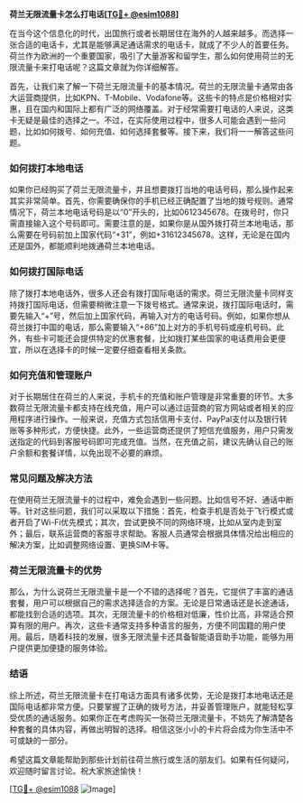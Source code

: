 **荷兰无限流量卡怎么打电话[[TG💪+ @esim1088](https://t.me/s/esim1088)]**

在当今这个信息化的时代，出国旅行或者长期居住在海外的人越来越多。而选择一张合适的电话卡，尤其是能够满足通话需求的电话卡，就成了不少人的首要任务。荷兰作为欧洲的一个重要国家，吸引了大量游客和留学生，那么如何使用荷兰的无限流量卡来打电话呢？这篇文章就为你详细解答。

首先，让我们来了解一下荷兰无限流量卡的基本情况。荷兰的无限流量卡通常由各大运营商提供，比如KPN、T-Mobile、Vodafone等。这些卡的特点是价格相对实惠，且在国内和国际上都有广泛的网络覆盖。对于经常需要打电话的人来说，这类卡无疑是最佳的选择之一。不过，在实际使用过程中，很多人可能会遇到一些问题，比如如何拨号、如何充值、如何选择套餐等。接下来，我们将一一解答这些问题。

### 如何拨打本地电话

如果你已经购买了荷兰无限流量卡，并且想要拨打当地的电话号码，那么操作起来其实非常简单。首先，你需要确保你的手机已经正确配置了当地的拨号规则。通常情况下，荷兰本地电话号码是以“0”开头的，比如0612345678。在拨号时，你只需直接输入这个号码即可。需要注意的是，如果你是从国外拨打荷兰本地电话，那么需要在号码前加上国家代码“+31”，例如+31612345678。这样，无论是在国内还是国外，都能顺利地拨通荷兰本地电话。

### 如何拨打国际电话

除了拨打本地电话外，很多人还会有拨打国际电话的需求。荷兰无限流量卡同样支持拨打国际电话，但需要稍微注意一下拨号格式。通常来说，拨打国际电话时，需要先输入“+”号，然后加上国家代码，再输入对方的电话号码。例如，如果你想从荷兰拨打中国的电话，那么需要输入“+86”加上对方的手机号码或座机号码。此外，有些卡可能还会提供特定的优惠套餐，比如拨打某些国家的电话费用会更便宜，所以在选择卡的时候一定要仔细查看相关条款。

### 如何充值和管理账户

对于长期居住在荷兰的人来说，手机卡的充值和账户管理是非常重要的环节。大多数荷兰无限流量卡都支持在线充值，用户可以通过运营商的官方网站或者相关的应用程序进行操作。一般来说，充值方式包括信用卡支付、PayPal支付以及银行转账等多种形式，方便快捷。此外，一些运营商还提供了短信充值服务，用户只需发送指定的代码到客服号码即可完成充值。当然，在充值之前，建议先确认自己的账户余额和套餐详情，以免出现不必要的麻烦。

### 常见问题及解决方法

在使用荷兰无限流量卡的过程中，难免会遇到一些问题。比如信号不好、通话中断等。针对这些问题，我们可以采取以下措施：首先，检查手机是否处于飞行模式或者开启了Wi-Fi优先模式；其次，尝试更换不同的网络环境，比如从室内走到室外；最后，联系运营商的客服寻求帮助。客服人员通常会根据具体情况给出相应的解决方案，比如调整网络设置、更换SIM卡等。

### 荷兰无限流量卡的优势

那么，为什么说荷兰无限流量卡是一个不错的选择呢？首先，它提供了丰富的通话套餐，用户可以根据自己的需求选择适合的方案。无论是日常通话还是长途通话，都能找到合适的选项。其次，无限流量卡的价格相对低廉，性价比高，非常适合预算有限的用户。再次，这些卡通常支持多种语言的服务，方便不同国籍的用户使用。最后，随着科技的发展，很多无限流量卡还具备智能语音助手功能，能够为用户提供更加便捷的服务体验。

### 结语

综上所述，荷兰无限流量卡在打电话方面具有诸多优势，无论是拨打本地电话还是国际电话都非常方便。只要掌握了正确的拨号方法，并妥善管理账户，就能轻松享受优质的通话服务。如果你正在考虑购买一张荷兰无限流量卡，不妨先了解清楚各种套餐的具体内容，再做出明智的选择。相信这张小小的卡片将会成为你生活中不可或缺的一部分。

希望这篇文章能帮助到那些计划前往荷兰旅行或生活的朋友们。如果有任何疑问，欢迎随时留言讨论。祝大家旅途愉快！

[[TG💪+ @esim1088](https://t.me/s/esim1088) ![Image](https://i.postimg.cc/4NQfJmqS/Snipaste-2025-05-13-00-14-12.png)]